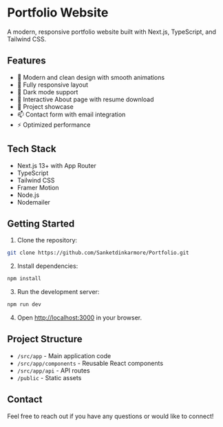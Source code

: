 # Portfolio Website

A modern, responsive portfolio website built with Next.js, TypeScript, and Tailwind CSS.

## Features

- 🎨 Modern and clean design with smooth animations
- 📱 Fully responsive layout
- 🌙 Dark mode support
- 📝 Interactive About page with resume download
- 💼 Project showcase
- 📫 Contact form with email integration
- ⚡ Optimized performance

## Tech Stack

- Next.js 13+ with App Router
- TypeScript
- Tailwind CSS
- Framer Motion
- Node.js
- Nodemailer

## Getting Started

1. Clone the repository:
```bash
git clone https://github.com/Sanketdinkarmore/Portfolio.git
```

2. Install dependencies:
```bash
npm install
```

3. Run the development server:
```bash
npm run dev
```

4. Open [http://localhost:3000](http://localhost:3000) in your browser.

## Project Structure

- `/src/app` - Main application code
- `/src/app/components` - Reusable React components
- `/src/app/api` - API routes
- `/public` - Static assets

## Contact

Feel free to reach out if you have any questions or would like to connect!
